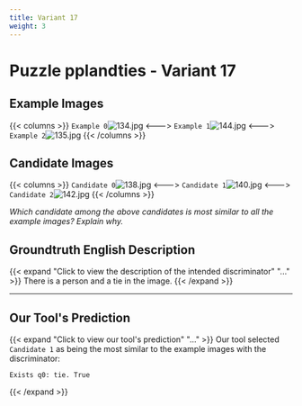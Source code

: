 ```yaml
---
title: Variant 17
weight: 3
---
```


# Puzzle pplandties - Variant 17

## Example Images
{{< columns >}}
`Example 0`![134.jpg](/natscene_data/images/134.jpg)
<--->
`Example 1`![144.jpg](/natscene_data/images/144.jpg)
<--->
`Example 2`![135.jpg](/natscene_data/images/135.jpg)
{{< /columns >}}

## Candidate Images
{{< columns >}}
`Candidate 0`![138.jpg](/natscene_data/images/138.jpg)
<--->
`Candidate 1`![140.jpg](/natscene_data/images/140.jpg)
<--->
`Candidate 2`![142.jpg](/natscene_data/images/142.jpg)
{{< /columns >}}

*Which candidate among the above candidates is most similar to all the example images? Explain why.*

## Groundtruth English Description

{{< expand "Click to view the description of the intended discriminator" "..." >}}
There is a person and a tie in the image.
{{< /expand >}}

---



## Our Tool's Prediction

{{< expand "Click to view our tool's prediction" "..." >}}
Our tool selected `Candidate 1` as being the most similar to the example images with the discriminator:
```plaintext
Exists q0: tie. True
```
{{< /expand >}}
